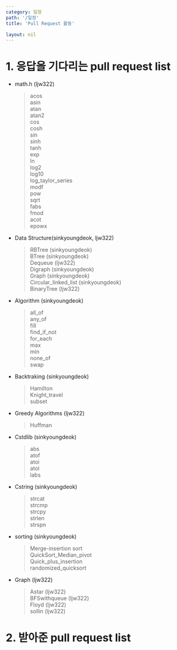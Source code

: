 ```yaml
---
category: 일정
path: '/일정'
title: 'Pull Request 활동'

layout: nil
---
```

# 1. 응답을 기다리는 pull request list
- math.h (ljw322) <Br>
    > acos <Br>
    > asin <br>
    > atan <br>
    > atan2 <br>
    > cos <Br>
    > cosh <Br>
    > sin <br>
    > sinh <br>
    > tanh <br>
    > exp <br>
    > ln <br>
    > log2 <br>
    > log10 <br>
    > log_taylor_series <Br>
    > modf <br>
    > pow <br>
    > sqrt <Br>
    > fabs <Br>
    > fmod <Br>
    > acot <br>
    > epowx <br>
    
- Data Structure(sinkyoungdeok, ljw322) <Br>
    > RBTree (sinkyoungdeok) <br>
    > BTree (sinkyoungdeok) <br>
    > Dequeue (ljw322) <br>
    > Digraph (sinkyoungdeok) <Br>
    > Graph (sinkyoungdeok) <Br>
    > Circular_linked_list (sinkyoungdeok) <Br>
    > BinaryTree (ljw322) <Br>

- Algorithm (sinkyoungdeok) <br>
    > all_of <Br>
    > any_of <br>
    > fill <br>
    > find_if_not <Br>
    > for_each <br>
    > max <Br>
    > min <br>
    > none_of <br>
    > swap <Br>
- Backtraking (sinkyoungdeok) <Br>
    > Hamilton <br>
    > Knight_travel <br>
    > subset <br>
    
- Greedy Algorithms (ljw322) <br>
    > Huffman <br>
    
- Cstdlib (sinkyoungdeok) <br>
    > abs <br>
    > atof <br>
    > atoi <br>
    > atol <br>
    > labs <br>
- Cstring (sinkyoungdeok) <br>
    > strcat <br>
    > strcmp <br>
    > strcpy <br>
    > strlen <br>
    > strspn <br>
- sorting (sinkyoungdeok) <br>
    > Merge-insertion sort<br>
    > QuickSort_Median_pivot <br>
    > Quick_plus_insertion <br>
    > randomized_quicksort <br>
- Graph (ljw322) <br>
    > Astar (ljw322) <br>
    > BFSwithqueue (ljw322) <br>
    > Floyd (ljw322) <Br>
    > sollin (ljw322) <Br>
    
    
    

# 2. 받아준 pull request list
